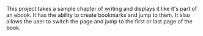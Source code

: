 This project takes a sample chapter of writing and displays it like it's part of an ebook. It has the ability to create bookmarks and jump to them. It also allows the user to switch the page and jump to the first or last page of the book.

